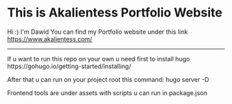 # This is Akalientess Portfolio Website
Hi :) I'm Dawid
You can find my Portfolio website under this link
https://www.akalientess.com/
<hr>
If u want to run this repo on your own u need first to install hugo
https://gohugo.io/getting-started/installing/

After that u can run on your project root this command:
hugo server -D

Frontend tools are under assets with scripts u can run in package.json